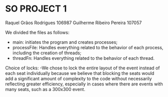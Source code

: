# SO PROJECT 1
Raquel Grãos Rodrigues 106987
Guilherme Ribeiro Pereira 107057

We divided the files as follows:
- main: initiates the program and creates processes;
- processFile: Handles everything related to the behavior of each process, including the creation of threads;
- threadFn: Handles everything related to the behavior of each thread.

Choice of locks:
    -We chose to lock the entire layout of the event instead of each seat individually because we believe that blocking the seats would add a significant amount of complexity to the code without necessarily reflecting greater efficiency, especially in cases where there are events with many seats, such as a 300x300 event.